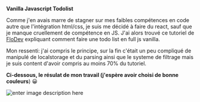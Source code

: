 **Vanilla Javascript Todolist**


Comme j'en avais marre de stagner sur mes faibles compétences en code autre que l'intégration html/css, je suis me décidé à faire du react, sauf que je manque cruellement de compétence en JS. 
J'ai alors trouvé ce tutoriel de [FloDev](https://www.youtube.com/watch?v=dlaFyjYUZ1c) expliquant comment faire une todo list en full js vanilla.

Mon ressenti: j'ai compris le principe, sur la fin c'était un peu compliqué de manipulé de localstorage et du parsing  ainsi que le systeme de filtrage mais je suis content d'avoir compris au moins 70% du tutoriel.


**Ci-dessous, le résulat de mon travail (j'espère avoir choisi de bonne couleurs**) 😀


![enter image description here](https://i.ibb.co/4ZyqMMJ/todolist.png)
